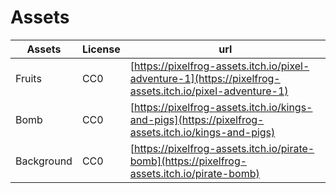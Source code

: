 # Assets

| Assets     | License | url                                                                                                      |
| ---------- | ------- | -------------------------------------------------------------------------------------------------------- |
| Fruits     | CC0     | [https://pixelfrog-assets.itch.io/pixel-adventure-1](https://pixelfrog-assets.itch.io/pixel-adventure-1) |
| Bomb       | CC0     | [https://pixelfrog-assets.itch.io/kings-and-pigs](https://pixelfrog-assets.itch.io/kings-and-pigs)       |
| Background | CC0     | [https://pixelfrog-assets.itch.io/pirate-bomb](https://pixelfrog-assets.itch.io/pirate-bomb)             |